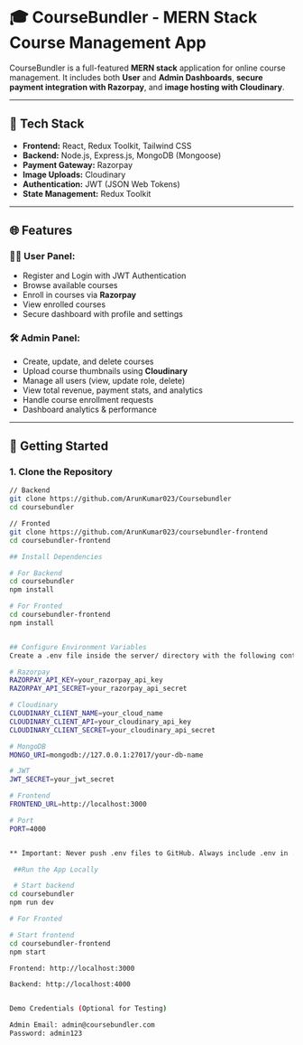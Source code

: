 # 🎓 CourseBundler - MERN Stack Course Management App

CourseBundler is a full-featured **MERN stack** application for online course management. It includes both **User** and **Admin Dashboards**, **secure payment integration with Razorpay**, and **image hosting with Cloudinary**.

---

## 🔧 Tech Stack

- **Frontend:** React, Redux Toolkit, Tailwind CSS
- **Backend:** Node.js, Express.js, MongoDB (Mongoose)
- **Payment Gateway:** Razorpay
- **Image Uploads:** Cloudinary
- **Authentication:** JWT (JSON Web Tokens)
- **State Management:** Redux Toolkit

---

## 🌐 Features

### 👨‍🎓 User Panel:

- Register and Login with JWT Authentication
- Browse available courses
- Enroll in courses via **Razorpay**
- View enrolled courses
- Secure dashboard with profile and settings

### 🛠️ Admin Panel:

- Create, update, and delete courses
- Upload course thumbnails using **Cloudinary**
- Manage all users (view, update role, delete)
- View total revenue, payment stats, and analytics
- Handle course enrollment requests
- Dashboard analytics & performance

---

## 🚀 Getting Started

### 1. Clone the Repository

```bash
// Backend
git clone https://github.com/ArunKumar023/Coursebundler
cd coursebundler

// Fronted
git clone https://github.com/ArunKumar023/coursebundler-frontend
cd coursebundler-frontend

## Install Dependencies

# For Backend
cd coursebundler
npm install

# For Fronted
cd coursebundler-frontend
npm install


## Configure Environment Variables
Create a .env file inside the server/ directory with the following content:

# Razorpay
RAZORPAY_API_KEY=your_razorpay_api_key
RAZORPAY_API_SECRET=your_razorpay_api_secret

# Cloudinary
CLOUDINARY_CLIENT_NAME=your_cloud_name
CLOUDINARY_CLIENT_API=your_cloudinary_api_key
CLOUDINARY_CLIENT_SECRET=your_cloudinary_api_secret

# MongoDB
MONGO_URI=mongodb://127.0.0.1:27017/your-db-name

# JWT
JWT_SECRET=your_jwt_secret

# Frontend
FRONTEND_URL=http://localhost:3000

# Port
PORT=4000


** Important: Never push .env files to GitHub. Always include .env in .gitignore. **

 ##Run the App Locally

 # Start backend
cd coursebundler
npm run dev

# For Fronted

# Start frontend
cd coursebundler-frontend
npm start

Frontend: http://localhost:3000

Backend: http://localhost:4000


Demo Credentials (Optional for Testing)

Admin Email: admin@coursebundler.com
Password: admin123
```
